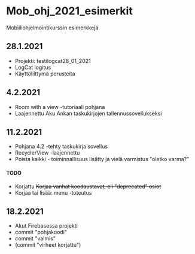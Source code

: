 # Mob_ohj_2021_esimerkit
Mobiiliohjelmointikurssin esimerkkejä

## 28.1.2021
* Projekti: testilogcat28_01_2021
* LogCat logitus
* Käyttöliittymä perusteita

## 4.2.2021
* Room with a view -tutoriaali pohjana
* Laajennettu Aku Ankan taskukirjojen tallennussovellukseksi

## 11.2.2021
* Pohjana 4.2 -tehty taskukirja sovellus
* RecyclerView -laajennettu
* Poista kaikki - toiminnallisuus lisätty ja vielä varmistus "oletko varma?"
#### TODO
 * Korjattu ~~Korjaa vanhat koodaustavat, eli "deprecated" osiot~~
 * Korjaa tai lisää: menu -toteutus

 ## 18.2.2021
 * Akut Firebasessa projekti
 * commit "pohjakoodi"
 * commit "valmis"
 * (commit "virheet korjattu")
